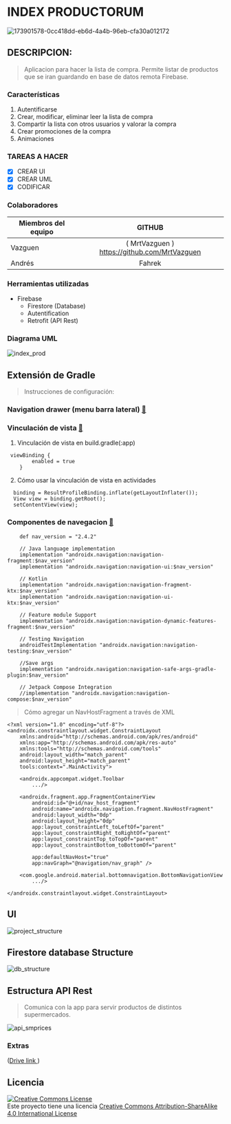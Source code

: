 
INDEX PRODUCTORUM
====

![173901578-0cc418dd-eb6d-4a4b-96eb-cfa30a012172](https://user-images.githubusercontent.com/33204630/174042636-463f62c2-3e7c-458b-a546-7942ab92538e.png)

## DESCRIPCION:

>Aplicacion para hacer la lista de compra. Permite listar de productos que se iran guardando en base de datos  remota Firebase. 

### Características

1. Autentificarse
2. Crear, modificar, eliminar leer la lista de compra
4. Compartir la lista con otros usuarios y valorar la compra
4. Crear promociones de la compra
5. Animaciones

### TAREAS A HACER
- [X] CREAR UI
- [X] CREAR UML
- [X] CODIFICAR 

### Colaboradores

| Miembros del equipo|       GITHUB        |  
| -------------      |:-------------:      | 
| Vazguen            | ( MrtVazguen )  https://github.com/MrtVazguen       |
| Andrés             | Fahrek              |

### Herramientas utilizadas

* Firebase
  - Firestore (Database)
  - Autentification
  - Retrofit (API Rest)

### Diagrama UML

![index_prod](https://user-images.githubusercontent.com/20829751/179084288-50beeaf3-deab-488c-9ee9-55fcca01519b.png)

## Extensión de Gradle

> Instrucciones de configuración:

### Navigation drawer (menu barra lateral) [:link:](https://material.io/components/navigation-drawer)

### Vinculación de vista [:link:](https://developer.android.com/topic/libraries/view-binding?hl=es-419)

1. Vinculación de vista en build.gradle(:app)

```
 viewBinding {
        enabled = true
    }
```

2. Cómo usar la vinculación de vista en actividades

```
  binding = ResultProfileBinding.inflate(getLayoutInflater());
  View view = binding.getRoot();
  setContentView(view);
```

### Componentes de navegacion [:link:](https://developer.android.google.cn/guide/navigation/navigation-getting-started?hl=es-419)

```
    def nav_version = "2.4.2"

    // Java language implementation
    implementation "androidx.navigation:navigation-fragment:$nav_version"
    implementation "androidx.navigation:navigation-ui:$nav_version"

    // Kotlin
    implementation "androidx.navigation:navigation-fragment-ktx:$nav_version"
    implementation "androidx.navigation:navigation-ui-ktx:$nav_version"

    // Feature module Support
    implementation "androidx.navigation:navigation-dynamic-features-fragment:$nav_version"

    // Testing Navigation
    androidTestImplementation "androidx.navigation:navigation-testing:$nav_version"

    //Save args
    implementation "androidx.navigation:navigation-safe-args-gradle-plugin:$nav_version"

    // Jetpack Compose Integration
    //implementation "androidx.navigation:navigation-compose:$nav_version"
```

> Cómo agregar un NavHostFragment a través de XML

``` 
<?xml version="1.0" encoding="utf-8"?>
<androidx.constraintlayout.widget.ConstraintLayout
    xmlns:android="http://schemas.android.com/apk/res/android"
    xmlns:app="http://schemas.android.com/apk/res-auto"
    xmlns:tools="http://schemas.android.com/tools"
    android:layout_width="match_parent"
    android:layout_height="match_parent"
    tools:context=".MainActivity">

    <androidx.appcompat.widget.Toolbar
        .../>

    <androidx.fragment.app.FragmentContainerView
        android:id="@+id/nav_host_fragment"
        android:name="androidx.navigation.fragment.NavHostFragment"
        android:layout_width="0dp"
        android:layout_height="0dp"
        app:layout_constraintLeft_toLeftOf="parent"
        app:layout_constraintRight_toRightOf="parent"
        app:layout_constraintTop_toTopOf="parent"
        app:layout_constraintBottom_toBottomOf="parent"

        app:defaultNavHost="true"
        app:navGraph="@navigation/nav_graph" />

    <com.google.android.material.bottomnavigation.BottomNavigationView
        .../>

</androidx.constraintlayout.widget.ConstraintLayout>
```

## UI

![project_structure](https://user-images.githubusercontent.com/33204630/178748963-24b79c67-39bf-417b-944d-a17e55469a42.png)

## Firestore database Structure

![db_structure](https://user-images.githubusercontent.com/33204630/178019529-00fbafcc-d526-48bd-884d-9edb30a0d2bd.png)

## Estructura API Rest

> Comunica con la app para servir productos de distintos supermercados.

![api_smprices](https://user-images.githubusercontent.com/20829751/179084594-6668d4ac-3636-468a-b927-50e7621d7015.png)


### Extras
([Drive link ](https://docs.google.com/document/d/1r5ElcFDWT98yS-NT08viIMSQooUFfycH5JtQUsLnOFA/edit))
<br />

## Licencia
<a rel="license" href="http://creativecommons.org/licenses/by-sa/4.0/"><img alt="Creative Commons License" style="border-width:0" src="https://i.creativecommons.org/l/by-sa/4.0/88x31.png" /></a><br />Este proyecto tiene una licencia <a rel="license" href="http://creativecommons.org/licenses/by-sa/4.0/">Creative Commons Attribution-ShareAlike 4.0 International License</a>
